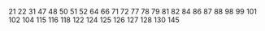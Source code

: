 21
22
31
47
48
50
51
52
64
66
71
72
77
78
79
81
82
84
86
87
88
98
99
101
102
104
115
116
118
122
124
125
126
127
128
130
145
